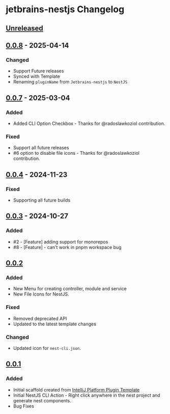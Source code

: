 <!-- Keep a Changelog guide -> https://keepachangelog.com -->

# jetbrains-nestjs Changelog

## [Unreleased]

## [0.0.8] - 2025-04-14

### Changed

- Support Future releases
- Synced with Template
- Renaming `pluginName` from `Jetbrains-nestjs` to `NestJS`

## [0.0.7] - 2025-03-04

### Added

- Added CLI Option Checkbox - Thanks for @radoslawkoziol contribution.

### Fixed

- Support all future releases
- #6 option to disable file icons  - Thanks for @radoslawkoziol contribution.

## [0.0.4] - 2024-11-23

### Fixed

- Supporting all future builds

## [0.0.3] - 2024-10-27

### Added

- #2 - [Feature] adding support for monorepos
- #8 - [Feature] - can't work in pnpm workspace bug

## [0.0.2]

### Added

- New Menu for creating controller, module and service
- New File Icons for NestJS.

### Fixed

- Removed deprecated API
- Updated to the latest template changes

### Changed

- Updated icon for `nest-cli.json`.

## [0.0.1]

### Added

- Initial scaffold created from [IntelliJ Platform Plugin Template](https://github.com/JetBrains/intellij-platform-plugin-template)
- Initial NestJS CLI Action - Right click anywhere in the nest project and generate nest components. 
- Bug Fixes

[Unreleased]: https://github.com/dinbtechit/jetbrains-nestjs/compare/v0.0.8...HEAD
[0.0.8]: https://github.com/dinbtechit/jetbrains-nestjs/compare/v0.0.7...v0.0.8
[0.0.7]: https://github.com/dinbtechit/jetbrains-nestjs/compare/v0.0.4...v0.0.7
[0.0.4]: https://github.com/dinbtechit/jetbrains-nestjs/compare/v0.0.3...v0.0.4
[0.0.3]: https://github.com/dinbtechit/jetbrains-nestjs/compare/v0.0.2...v0.0.3
[0.0.2]: https://github.com/dinbtechit/jetbrains-nestjs/compare/v0.0.1...v0.0.2
[0.0.1]: https://github.com/dinbtechit/jetbrains-nestjs/commits/v0.0.1
